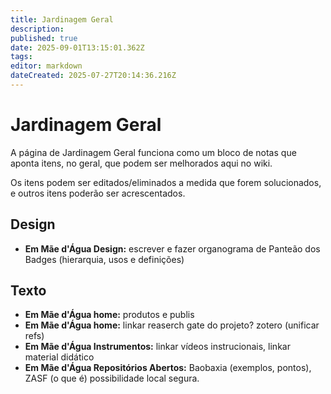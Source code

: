 ```yaml
---
title: Jardinagem Geral
description: 
published: true
date: 2025-09-01T13:15:01.362Z
tags: 
editor: markdown
dateCreated: 2025-07-27T20:14:36.216Z
---
```


# Jardinagem Geral

A página de Jardinagem Geral funciona como um bloco de notas que aponta itens, no geral, que podem ser melhorados aqui no wiki.

Os itens podem ser editados/eliminados a medida que forem solucionados, e outros itens poderão ser acrescentados.



## Design
- **Em Mãe d'Água Design:** escrever e fazer organograma de Panteão dos Badges (hierarquia, usos e definições)

## Texto
- **Em Mãe d'Água home:** produtos e publis
- **Em Mãe d'Água home:** linkar reaserch gate do projeto? zotero (unificar refs)
- **Em Mãe d'Água Instrumentos:** linkar vídeos instrucionais, linkar material didático
- **Em Mãe d'Água Repositórios Abertos:** Baobaxia (exemplos, pontos), ZASF (o que é) possibilidade local segura.


